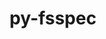 ---
title: "py-fsspec"
layout: cache
categories: [package, develop-2024-12-08]
meta: {"versions": ["2024.10.0"], "compilers": ["gcc@=11.4.0", "gcc@=13.2.0"], "oss": ["ubuntu22.04", "ubuntu24.04"], "platforms": ["linux"], "targets": ["aarch64", "neoverse_v1", "x86_64_v3"], "stacks": ["e4s", "e4s-neoverse_v1", "ml-linux-aarch64-cpu", "ml-linux-aarch64-cuda", "ml-linux-x86_64-cpu", "ml-linux-x86_64-cuda", "ml-linux-x86_64-rocm", "root"], "num_specs": 14, "num_specs_by_stack": {"e4s-neoverse_v1": 2, "root": 14, "e4s": 2, "ml-linux-aarch64-cuda": 5, "ml-linux-aarch64-cpu": 5, "ml-linux-x86_64-rocm": 1, "ml-linux-x86_64-cpu": 5, "ml-linux-x86_64-cuda": 5}}
spec_details: [{"hash": "fcjbgzopvnx7akpl3hmvkxa4ewhngqrx", "compiler": "gcc@=11.4.0", "versions": ["2024.10.0"], "os": "ubuntu22.04", "platform": "linux", "target": "neoverse_v1", "variants": ["build_system=python_pip", "~http"], "stacks": ["e4s-neoverse_v1", "root"], "size": "-", "tarball": "https://binaries.spack.io/develop-2024-12-08/build_cache/linux-ubuntu22.04-neoverse_v1/gcc-11.4.0/py-fsspec-2024.10.0/linux-ubuntu22.04-neoverse_v1-gcc-11.4.0-py-fsspec-2024.10.0-fcjbgzopvnx7akpl3hmvkxa4ewhngqrx.spack"}, {"hash": "z74hjfip3ld7jta4rxaphbg233axqv6w", "compiler": "gcc@=11.4.0", "versions": ["2024.10.0"], "os": "ubuntu22.04", "platform": "linux", "target": "neoverse_v1", "variants": ["build_system=python_pip", "+http"], "stacks": ["e4s-neoverse_v1", "root"], "size": "-", "tarball": "https://binaries.spack.io/develop-2024-12-08/build_cache/linux-ubuntu22.04-neoverse_v1/gcc-11.4.0/py-fsspec-2024.10.0/linux-ubuntu22.04-neoverse_v1-gcc-11.4.0-py-fsspec-2024.10.0-z74hjfip3ld7jta4rxaphbg233axqv6w.spack"}, {"hash": "7yrdx35fxlalfoayn2hybpzyzur5nnrf", "compiler": "gcc@=11.4.0", "versions": ["2024.10.0"], "os": "ubuntu22.04", "platform": "linux", "target": "x86_64_v3", "variants": ["build_system=python_pip", "~http"], "stacks": ["e4s", "root"], "size": "-", "tarball": "https://binaries.spack.io/develop-2024-12-08/build_cache/linux-ubuntu22.04-x86_64_v3/gcc-11.4.0/py-fsspec-2024.10.0/linux-ubuntu22.04-x86_64_v3-gcc-11.4.0-py-fsspec-2024.10.0-7yrdx35fxlalfoayn2hybpzyzur5nnrf.spack"}, {"hash": "a7q3i6vhvz5b7q246uvaptxtcliabtgq", "compiler": "gcc@=11.4.0", "versions": ["2024.10.0"], "os": "ubuntu22.04", "platform": "linux", "target": "x86_64_v3", "variants": ["build_system=python_pip", "+http"], "stacks": ["e4s", "root"], "size": "-", "tarball": "https://binaries.spack.io/develop-2024-12-08/build_cache/linux-ubuntu22.04-x86_64_v3/gcc-11.4.0/py-fsspec-2024.10.0/linux-ubuntu22.04-x86_64_v3-gcc-11.4.0-py-fsspec-2024.10.0-a7q3i6vhvz5b7q246uvaptxtcliabtgq.spack"}, {"hash": "qt5dhfr5nk7wmxte7pqhr7bzpoympck7", "compiler": "gcc@=13.2.0", "versions": ["2024.10.0"], "os": "ubuntu24.04", "platform": "linux", "target": "aarch64", "variants": ["build_system=python_pip", "~http"], "stacks": ["ml-linux-aarch64-cuda", "root", "ml-linux-aarch64-cpu"], "size": "-", "tarball": "https://binaries.spack.io/develop-2024-12-08/build_cache/linux-ubuntu24.04-aarch64/gcc-13.2.0/py-fsspec-2024.10.0/linux-ubuntu24.04-aarch64-gcc-13.2.0-py-fsspec-2024.10.0-qt5dhfr5nk7wmxte7pqhr7bzpoympck7.spack"}, {"hash": "p7atzns75n3epy3bnrdhwyz5hmhwdr63", "compiler": "gcc@=13.2.0", "versions": ["2024.10.0"], "os": "ubuntu24.04", "platform": "linux", "target": "aarch64", "variants": ["build_system=python_pip", "+http"], "stacks": ["ml-linux-aarch64-cuda", "root", "ml-linux-aarch64-cpu"], "size": "-", "tarball": "https://binaries.spack.io/develop-2024-12-08/build_cache/linux-ubuntu24.04-aarch64/gcc-13.2.0/py-fsspec-2024.10.0/linux-ubuntu24.04-aarch64-gcc-13.2.0-py-fsspec-2024.10.0-p7atzns75n3epy3bnrdhwyz5hmhwdr63.spack"}, {"hash": "lf6laewctr3gb3a6yqzy5l6ttfiyyfsi", "compiler": "gcc@=13.2.0", "versions": ["2024.10.0"], "os": "ubuntu24.04", "platform": "linux", "target": "aarch64", "variants": ["build_system=python_pip", "+http"], "stacks": ["ml-linux-aarch64-cuda", "root", "ml-linux-aarch64-cpu"], "size": "-", "tarball": "https://binaries.spack.io/develop-2024-12-08/build_cache/linux-ubuntu24.04-aarch64/gcc-13.2.0/py-fsspec-2024.10.0/linux-ubuntu24.04-aarch64-gcc-13.2.0-py-fsspec-2024.10.0-lf6laewctr3gb3a6yqzy5l6ttfiyyfsi.spack"}, {"hash": "rmso6k2vnfpwjdlgh7yox3sv36z4pmgz", "compiler": "gcc@=13.2.0", "versions": ["2024.10.0"], "os": "ubuntu24.04", "platform": "linux", "target": "aarch64", "variants": ["build_system=python_pip", "+http"], "stacks": ["ml-linux-aarch64-cuda", "root", "ml-linux-aarch64-cpu"], "size": "-", "tarball": "https://binaries.spack.io/develop-2024-12-08/build_cache/linux-ubuntu24.04-aarch64/gcc-13.2.0/py-fsspec-2024.10.0/linux-ubuntu24.04-aarch64-gcc-13.2.0-py-fsspec-2024.10.0-rmso6k2vnfpwjdlgh7yox3sv36z4pmgz.spack"}, {"hash": "uqh3jlrslwq3oifuvjyftccy7254yonj", "compiler": "gcc@=13.2.0", "versions": ["2024.10.0"], "os": "ubuntu24.04", "platform": "linux", "target": "aarch64", "variants": ["build_system=python_pip", "~http"], "stacks": ["ml-linux-aarch64-cuda", "root", "ml-linux-aarch64-cpu"], "size": "-", "tarball": "https://binaries.spack.io/develop-2024-12-08/build_cache/linux-ubuntu24.04-aarch64/gcc-13.2.0/py-fsspec-2024.10.0/linux-ubuntu24.04-aarch64-gcc-13.2.0-py-fsspec-2024.10.0-uqh3jlrslwq3oifuvjyftccy7254yonj.spack"}, {"hash": "hxq2a6c7lnubqqdaprls2zorbq2ioymx", "compiler": "gcc@=13.2.0", "versions": ["2024.10.0"], "os": "ubuntu24.04", "platform": "linux", "target": "x86_64_v3", "variants": ["build_system=python_pip", "~http"], "stacks": ["ml-linux-x86_64-rocm", "ml-linux-x86_64-cpu", "root", "ml-linux-x86_64-cuda"], "size": "-", "tarball": "https://binaries.spack.io/develop-2024-12-08/build_cache/linux-ubuntu24.04-x86_64_v3/gcc-13.2.0/py-fsspec-2024.10.0/linux-ubuntu24.04-x86_64_v3-gcc-13.2.0-py-fsspec-2024.10.0-hxq2a6c7lnubqqdaprls2zorbq2ioymx.spack"}, {"hash": "fhoex3bscxqml26jkr5zlw2f2ub47t4x", "compiler": "gcc@=13.2.0", "versions": ["2024.10.0"], "os": "ubuntu24.04", "platform": "linux", "target": "x86_64_v3", "variants": ["build_system=python_pip", "+http"], "stacks": ["ml-linux-x86_64-cpu", "root", "ml-linux-x86_64-cuda"], "size": "-", "tarball": "https://binaries.spack.io/develop-2024-12-08/build_cache/linux-ubuntu24.04-x86_64_v3/gcc-13.2.0/py-fsspec-2024.10.0/linux-ubuntu24.04-x86_64_v3-gcc-13.2.0-py-fsspec-2024.10.0-fhoex3bscxqml26jkr5zlw2f2ub47t4x.spack"}, {"hash": "4i4cszahytagwxsyygvgsl5wn35tecll", "compiler": "gcc@=13.2.0", "versions": ["2024.10.0"], "os": "ubuntu24.04", "platform": "linux", "target": "x86_64_v3", "variants": ["build_system=python_pip", "+http"], "stacks": ["ml-linux-x86_64-cpu", "root", "ml-linux-x86_64-cuda"], "size": "-", "tarball": "https://binaries.spack.io/develop-2024-12-08/build_cache/linux-ubuntu24.04-x86_64_v3/gcc-13.2.0/py-fsspec-2024.10.0/linux-ubuntu24.04-x86_64_v3-gcc-13.2.0-py-fsspec-2024.10.0-4i4cszahytagwxsyygvgsl5wn35tecll.spack"}, {"hash": "7dq7gr5mqotom3ichgbaz36oi4mourpc", "compiler": "gcc@=13.2.0", "versions": ["2024.10.0"], "os": "ubuntu24.04", "platform": "linux", "target": "x86_64_v3", "variants": ["build_system=python_pip", "~http"], "stacks": ["ml-linux-x86_64-cpu", "root", "ml-linux-x86_64-cuda"], "size": "-", "tarball": "https://binaries.spack.io/develop-2024-12-08/build_cache/linux-ubuntu24.04-x86_64_v3/gcc-13.2.0/py-fsspec-2024.10.0/linux-ubuntu24.04-x86_64_v3-gcc-13.2.0-py-fsspec-2024.10.0-7dq7gr5mqotom3ichgbaz36oi4mourpc.spack"}, {"hash": "ig6e4rp7pxvkken5cpbeg264pwiqolgj", "compiler": "gcc@=13.2.0", "versions": ["2024.10.0"], "os": "ubuntu24.04", "platform": "linux", "target": "x86_64_v3", "variants": ["build_system=python_pip", "+http"], "stacks": ["ml-linux-x86_64-cpu", "root", "ml-linux-x86_64-cuda"], "size": "-", "tarball": "https://binaries.spack.io/develop-2024-12-08/build_cache/linux-ubuntu24.04-x86_64_v3/gcc-13.2.0/py-fsspec-2024.10.0/linux-ubuntu24.04-x86_64_v3-gcc-13.2.0-py-fsspec-2024.10.0-ig6e4rp7pxvkken5cpbeg264pwiqolgj.spack"}]
---